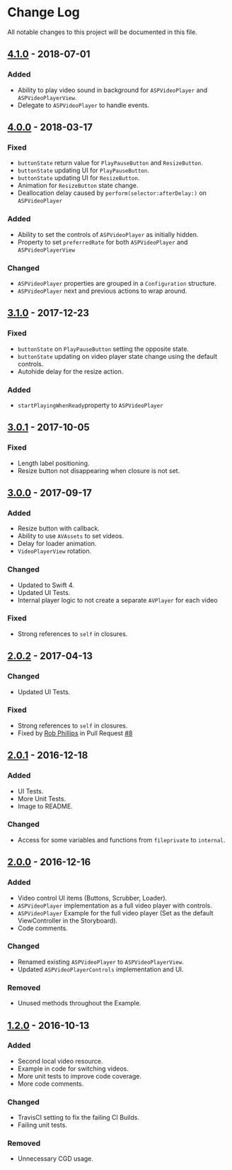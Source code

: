 # Change Log
All notable changes to this project will be documented in this file.

## [4.1.0](https://github.com/andreipitis/ASPVideoPlayer/releases/tag/4.1.0) - 2018-07-01

### Added
- Ability to play video sound in background for  `ASPVideoPlayer` and `ASPVideoPlayerView`.
- Delegate to `ASPVideoPlayer` to handle events.

## [4.0.0](https://github.com/andreipitis/ASPVideoPlayer/releases/tag/4.0.0) - 2018-03-17

### Fixed
- `buttonState` return value for `PlayPauseButton` and `ResizeButton`.
- `buttonState` updating UI for `PlayPauseButton`.
- `buttonState` updating UI for `ResizeButton`.
- Animation for `ResizeButton` state change.
- Deallocation delay caused by `perform(selector:afterDelay:)` on `ASPVideoPlayer`

### Added
- Ability to set the controls of `ASPVideoPlayer` as initially hidden.
- Property to set `preferredRate` for both `ASPVideoPlayer` and `ASPVideoPlayerView`

### Changed
- `ASPVideoPlayer` properties are grouped in a `Configuration` structure.
- `ASPVideoPlayer` next and previous actions to wrap around.

## [3.1.0](https://github.com/andreipitis/ASPVideoPlayer/releases/tag/3.1.0) - 2017-12-23

### Fixed
- `buttonState` on `PlayPauseButton` setting the opposite state.
- `buttonState` updating on video player state change using the default controls.
- Autohide delay for the resize action.

### Added
-  `startPlayingWhenReady`property to `ASPVideoPlayer`

## [3.0.1](https://github.com/andreipitis/ASPVideoPlayer/releases/tag/3.0.1) - 2017-10-05

### Fixed
- Length label positioning.
- Resize button not disappearing when closure is not set.

## [3.0.0](https://github.com/andreipitis/ASPVideoPlayer/releases/tag/3.0.0) - 2017-09-17

### Added
- Resize button with callback.
- Ability to use `AVAssets` to set videos.
- Delay for loader animation.
- `VideoPlayerView` rotation.

### Changed
- Updated to Swift 4.
- Updated UI Tests.
- Internal player logic to not create a separate `AVPlayer` for each video

### Fixed
- Strong references to `self` in closures.

## [2.0.2](https://github.com/andreipitis/ASPVideoPlayer/releases/tag/2.0.2) - 2017-04-13
### Changed
- Updated UI Tests.

### Fixed
- Strong references to `self` in closures.
- Fixed by [Rob Phillips](https://github.com/iwasrobbed) in Pull Request [#8](https://github.com/andreipitis/ASPVideoPlayer/pull/8)

## [2.0.1](https://github.com/andreipitis/ASPVideoPlayer/releases/tag/2.0.1) - 2016-12-18
### Added
- UI Tests.
- More Unit Tests.
- Image to README.

### Changed
- Access for some variables and functions from `fileprivate` to `internal`.

## [2.0.0](https://github.com/andreipitis/ASPVideoPlayer/releases/tag/2.0.0) - 2016-12-16
### Added
- Video control UI items (Buttons, Scrubber, Loader).
- `ASPVideoPlayer` implementation as a full video player with controls.
- `ASPVideoPlayer` Example for the full video player (Set as the default ViewController in the Storyboard).
- Code comments.

### Changed
- Renamed existing `ASPVideoPlayer` to `ASPVideoPlayerView`.
- Updated `ASPVideoPlayerControls` implementation and UI.

### Removed
- Unused methods throughout the Example.

## [1.2.0](https://github.com/andreipitis/ASPVideoPlayer/releases/tag/1.2.0) - 2016-10-13

### Added
- Second local video resource.
- Example in code for switching videos.
- More unit tests to improve code coverage.
- More code comments.

### Changed
- TravisCI setting to fix the failing CI Builds.
- Failing unit tests.

### Removed
- Unnecessary CGD usage.
